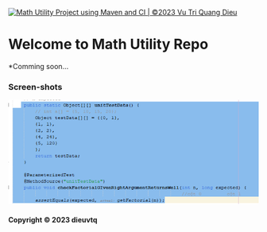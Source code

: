 [![Math Utility Project using Maven and CI | ©2023 Vu Tri Quang Dieu](https://github.com/dieu6789/math-util-mvn/actions/workflows/math-util-ci.yml/badge.svg)](https://github.com/dieu6789/math-util-mvn/actions/workflows/math-util-ci.yml)

# Welcome to Math Utility Repo

*Comming soon...

### Screen-shots
![DDT Source with JUnit](https://github.com/dieu6789/math-util-mvn/blob/main/screenshots/DDT%20Source%20with%20JUnit.png)               

#### Copyright &#169; 2023 dieuvtq